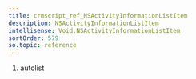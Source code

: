 ```yaml
---
title: crmscript_ref_NSActivityInformationListItem
description: NSActivityInformationListItem
intellisense: Void.NSActivityInformationListItem
sortOrder: 579
so.topic: reference
---
```







1. autolist


